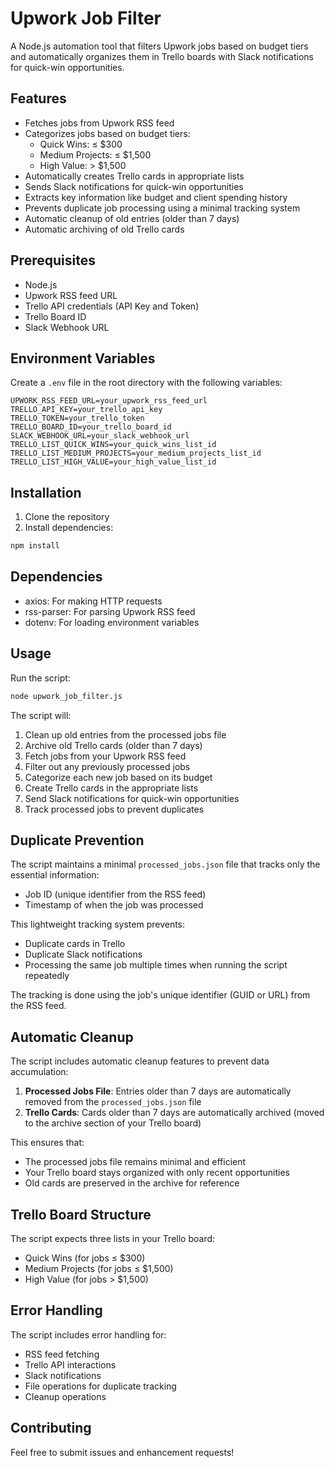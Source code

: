 # Upwork Job Filter

A Node.js automation tool that filters Upwork jobs based on budget tiers and automatically organizes them in Trello boards with Slack notifications for quick-win opportunities.

## Features

- Fetches jobs from Upwork RSS feed
- Categorizes jobs based on budget tiers:
  - Quick Wins: ≤ $300
  - Medium Projects: ≤ $1,500
  - High Value: > $1,500
- Automatically creates Trello cards in appropriate lists
- Sends Slack notifications for quick-win opportunities
- Extracts key information like budget and client spending history
- Prevents duplicate job processing using a minimal tracking system
- Automatic cleanup of old entries (older than 7 days)
- Automatic archiving of old Trello cards

## Prerequisites

- Node.js
- Upwork RSS feed URL
- Trello API credentials (API Key and Token)
- Trello Board ID
- Slack Webhook URL

## Environment Variables

Create a `.env` file in the root directory with the following variables:

```env
UPWORK_RSS_FEED_URL=your_upwork_rss_feed_url
TRELLO_API_KEY=your_trello_api_key
TRELLO_TOKEN=your_trello_token
TRELLO_BOARD_ID=your_trello_board_id
SLACK_WEBHOOK_URL=your_slack_webhook_url
TRELLO_LIST_QUICK_WINS=your_quick_wins_list_id
TRELLO_LIST_MEDIUM_PROJECTS=your_medium_projects_list_id
TRELLO_LIST_HIGH_VALUE=your_high_value_list_id
```

## Installation

1. Clone the repository
2. Install dependencies:
```bash
npm install
```

## Dependencies

- axios: For making HTTP requests
- rss-parser: For parsing Upwork RSS feed
- dotenv: For loading environment variables

## Usage

Run the script:
```bash
node upwork_job_filter.js
```

The script will:
1. Clean up old entries from the processed jobs file
2. Archive old Trello cards (older than 7 days)
3. Fetch jobs from your Upwork RSS feed
4. Filter out any previously processed jobs
5. Categorize each new job based on its budget
6. Create Trello cards in the appropriate lists
7. Send Slack notifications for quick-win opportunities
8. Track processed jobs to prevent duplicates

## Duplicate Prevention

The script maintains a minimal `processed_jobs.json` file that tracks only the essential information:
- Job ID (unique identifier from the RSS feed)
- Timestamp of when the job was processed

This lightweight tracking system prevents:
- Duplicate cards in Trello
- Duplicate Slack notifications
- Processing the same job multiple times when running the script repeatedly

The tracking is done using the job's unique identifier (GUID or URL) from the RSS feed.

## Automatic Cleanup

The script includes automatic cleanup features to prevent data accumulation:

1. **Processed Jobs File**: Entries older than 7 days are automatically removed from the `processed_jobs.json` file
2. **Trello Cards**: Cards older than 7 days are automatically archived (moved to the archive section of your Trello board)

This ensures that:
- The processed jobs file remains minimal and efficient
- Your Trello board stays organized with only recent opportunities
- Old cards are preserved in the archive for reference

## Trello Board Structure

The script expects three lists in your Trello board:
- Quick Wins (for jobs ≤ $300)
- Medium Projects (for jobs ≤ $1,500)
- High Value (for jobs > $1,500)

## Error Handling

The script includes error handling for:
- RSS feed fetching
- Trello API interactions
- Slack notifications
- File operations for duplicate tracking
- Cleanup operations

## Contributing

Feel free to submit issues and enhancement requests! 